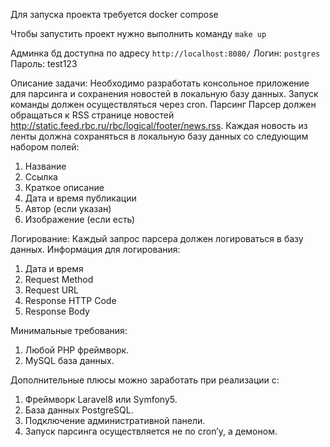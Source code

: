 Для запуска проекта требуется docker compose

Чтобы запустить проект нужно выполнить команду
`make up`

Админка бд доступна по адресу `http://localhost:8080/`
Логин: `postgres`
Пароль: test123



Описание задачи:
Необходимо разработать консольное приложение для парсинга и сохранения новостей в
локальную базу данных. Запуск команды должен осуществляться через cron.
Парсинг
Парсер должен обращаться к RSS странице новостей
http://static.feed.rbc.ru/rbc/logical/footer/news.rss. Каждая новость из ленты должна сохраняться в
локальную базу данных со следующим набором полей:
1. Название
2. Ссылка
3. Краткое описание
4. Дата и время публикации
5. Автор (если указан)
6. Изображение (если есть)


Логирование:
Каждый запрос парсера должен логироваться в базу данных. Информация для логирования:

1. Дата и время
2. Request Method
3. Request URL
4. Response HTTP Code
5. Response Body


Минимальные требования:
1. Любой PHP фреймворк.
2. MySQL база данных.


Дополнительные плюсы можно заработать при реализации с:
1. Фреймворк Laravel8 или Symfony5.
2. База данных PostgreSQL.
3. Подключение административной панели.
4. Запуск парсинга осуществляется не по cron’у, а демоном.

